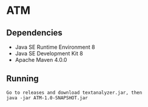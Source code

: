 ATM
===============================================

## Dependencies

* Java SE Runtime Environment 8
* Java SE Development Kit 8
* Apache Maven 4.0.0


## Running
    Go to releases and download textanalyzer.jar, then
    java -jar ATM-1.0-SNAPSHOT.jar
